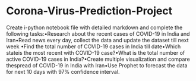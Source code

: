 # Corona-Virus-Prediction-Project
Create i-python notebook file with detailed markdown and complete the following tasks:•Research about the recent cases of COVID-19 in India and Iran•Read news every day, collect the data and update the dataset till next week •Find the total number of COVID-19 cases in India till date•Which stateis the most recent with COVID-19 case?•What is the total number of active COVID-19 cases in India?•Create multiple visualization and compare thespread of COVID-19 in India with Iran•Use Prophet to forecast the data for next 10 days with 97% confidence interval.

